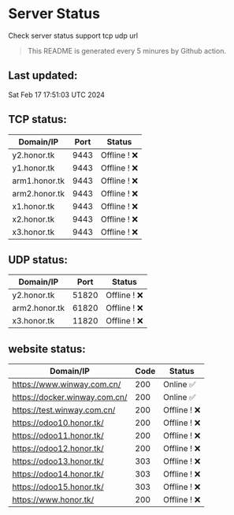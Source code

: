 # Server Status
Check server status support tcp udp url
> This README is generated every 5 minures by Github action.
## Last updated:
Sat Feb 17 17:51:03 UTC 2024
## TCP status: 
|Domain/IP|Port|**Status**|
|--|--|--|
|y2.honor.tk|9443| Offline ! :x:|
|y1.honor.tk|9443| Offline ! :x:|
|arm1.honor.tk|9443| Offline ! :x:|
|arm2.honor.tk|9443| Offline ! :x:|
|x1.honor.tk|9443| Offline ! :x:|
|x2.honor.tk|9443| Offline ! :x:|
|x3.honor.tk|9443| Offline ! :x:|
## UDP status: 
|Domain/IP|Port|**Status**|
|--|--|--|
|y2.honor.tk|51820| Offline ! :x:|
|arm2.honor.tk|61820| Offline ! :x:|
|x3.honor.tk|11820| Offline ! :x:|
## website status: 
|Domain/IP|Code|**Status**|
|--|--|--|
|https://www.winway.com.cn/|200|Online :white_check_mark:|
|https://docker.winway.com.cn/|200|Online :white_check_mark:|
|https://test.winway.com.cn/|200| Offline ! :x:|
|https://odoo10.honor.tk/|200| Offline ! :x:|
|https://odoo11.honor.tk/|200| Offline ! :x:|
|https://odoo12.honor.tk/|200| Offline ! :x:|
|https://odoo13.honor.tk/|303| Offline ! :x:|
|https://odoo14.honor.tk/|303| Offline ! :x:|
|https://odoo15.honor.tk/|303| Offline ! :x:|
|https://www.honor.tk/|200| Offline ! :x:|
